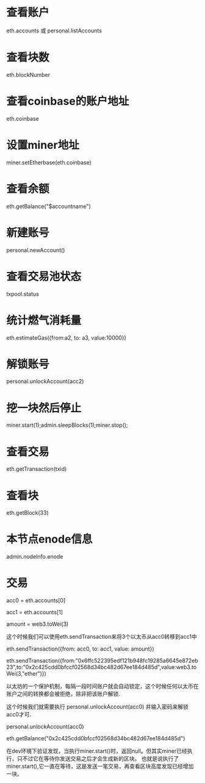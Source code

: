 
# 查看账户 
eth.accounts 或  personal.listAccounts

# 查看块数
eth.blockNumber

# 查看coinbase的账户地址
eth.coinbase

# 设置miner地址
miner.setEtherbase(eth.coinbase)

# 查看余额
eth.getBalance("$accountname")

# 新建账号
personal.newAccount()

# 查看交易池状态
txpool.status

# 统计燃气消耗量
eth.estimateGas({from:a2, to: a3, value:10000})

# 解锁账号
personal.unlockAccount(acc2)

# 挖一块然后停止
miner.start(1);admin.sleepBlocks(1);miner.stop();

# 查看交易
eth.getTransaction(txid)

# 查看块
eth.getBlock(33)

# 本节点enode信息
admin.nodeInfo.enode

# 交易
acc0 = eth.accounts[0]

acc1 = eth.accounts[1]

amount = web3.toWei(3)

这个时候我们可以使用eth.sendTransaction来将3个以太币从acc0转移到acc1中

eth.sendTransaction({from: acc0, to: acc1, value: amount})

eth.sendTransaction({from:"0x6ffc522395edf121b948fc19285a6645e872eb23",to:"0x2c425cdd0bfccf02568d34bc482d67ee184d485d",value:web3.toWei(3,"ether")})

以太坊的一个保护机制，每隔一段时间账户就会自动锁定，这个时候任何以太币在账户之间的转换都会被拒绝，除非把该账户解锁.

这个时候我们就需要执行 personal.unlockAccount(acc0) 并输入密码来解锁acc0才可.

personal.unlockAccount(acc0)


eth.getBalance("0x2c425cdd0bfccf02568d34bc482d67ee184d485d")

在dev环境下验证发现，当执行miner.start()时，返回null。但其实miner已经执行，只不过它在等待你发送交易之后才会生成新的区块。
也就是说执行了miner.start(),它一直在等待，这是发送一笔交易，再查看区块高度发现已经增加一块。




